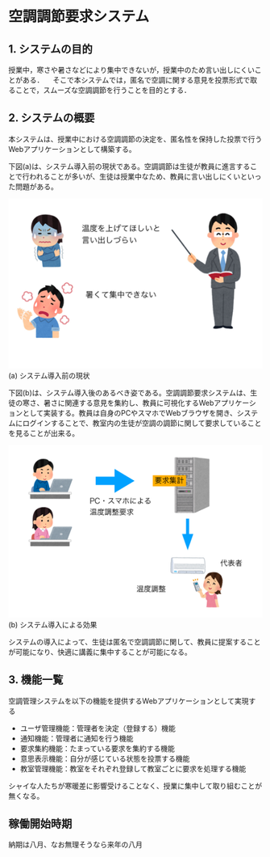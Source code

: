 # 空調調節要求システム

## 1. システムの目的
授業中，寒さや暑さなどにより集中できないが，授業中のため言い出しにくいことがある．
　そこで本システムでは，匿名で空調に関する意見を投票形式で取ることで，スムーズな空調調節を行うことを目的とする．

## 2. システムの概要
本システムは、授業中における空調調節の決定を、匿名性を保持した投票で行うWebアプリケーションとして構築する。

下図(a)は、システム導入前の現状である。空調調節は生徒が教員に進言することで行われることが多いが、生徒は授業中なため、教員に言い出しにくいといった問題がある。

![](before.jpg)
(a) システム導入前の現状

下図(b)は、システム導入後のあるべき姿である。空調調節要求システムは、生徒の寒さ、暑さに関連する意見を集約し、教員に可視化するWebアプリケーションとして実装する。教員は自身のPCやスマホでWebブラウザを開き、システムにログインすることで、教室内の生徒が空調の調節に関して要求していることを見ることが出来る。

![](after.jpg)
(b) システム導入による効果

システムの導入によって、生徒は匿名で空調調節に関して、教員に提案することが可能になり、快適に講義に集中することが可能になる。

## 3. 機能一覧
空調管理システムを以下の機能を提供するWebアプリケーションとして実現する

- ユーザ管理機能：管理者を決定（登録する）機能
- 通知機能：管理者に通知を行う機能
- 要求集約機能：たまっている要求を集約する機能
- 意思表示機能：自分が感じている状態を投票する機能
- 教室管理機能：教室をそれぞれ登録して教室ごとに要求を処理する機能


シャイな人たちが寒暖差に影響受けることなく、授業に集中して取り組むことが無くなる。

## 稼働開始時期
納期は八月、なお無理そうなら来年の八月
